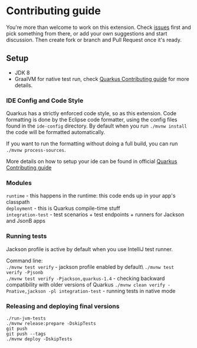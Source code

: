 # Contributing guide

You're more than welcome to work on this extension. Check [issues](../../issues/) first and pick something from there, 
or add your own suggestions and start discussion. Then create fork or branch and Pull Request once it's ready.

## Setup
- JDK 8
- GraalVM for native test run, check [Quarkus Contributing guide](https://github.com/quarkusio/quarkus/blob/main/CONTRIBUTING.md#setup) for more details.

### IDE Config and Code Style

Quarkus has a strictly enforced code style, so as this extension. Code formatting is done by the Eclipse code formatter, using the config files
found in the `ide-config` directory. By default when you run `./mvnw install` the code will be formatted automatically.

If you want to run the formatting without doing a full build, you can run `./mvnw process-sources`.

More details on how to setup your ide can be found in official [Quarkus Contributing guide](https://github.com/quarkusio/quarkus/blob/main/CONTRIBUTING.md#ide-config-and-code-style)

### Modules
`runtime` - this happens in the runtime: this code ends up in your app's classpath\
`deployment` - this is Quarkus compile-time stuff\
`integration-test` - test scenarios + test endpoints + runners for Jackson and JsonB apps

### Running tests
Jackson profile is active by default when you use IntelliJ test runner.

Command line:\
`./mvnw test verify` - jackson profile enabled by default\ 
`./mvnw test verify -Pjsonb`\
`./mvnw test verify -Pjackson,quarkus-1.4` - checking backward compatibility with older versions of Quarkus
`./mvnw clean verify -Pnative,jackson -pl integration-test` - running tests in native mode

### Releasing and deploying final versions
```
./run-jvm-tests
./mvnw release:prepare -DskipTests
git push
git push --tags
./mvnw deploy -DskipTests
```